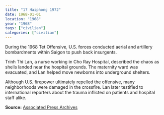 ```yaml
---
title: "17 Haiphong 1972"
date: 1968-01-01
location: "1968"
year: "1968"
tags: ["civilian"]
categories: ["civilian"]
---
```



During the 1968 Tet Offensive, U.S. forces conducted aerial and artillery bombardments within Saigon to push back insurgents. 

Trinh Thi Lan, a nurse working in Cho Ray Hospital, described the chaos as shells landed near the hospital grounds. The maternity ward was evacuated, and Lan helped move newborns into underground shelters. 

Although U.S. firepower ultimately repelled the offensive, many neighborhoods were damaged in the crossfire. Lan later testified to international reporters about the trauma inflicted on patients and hospital staff alike.

**Source:** [Associated Press Archives](https://apnews.com)
